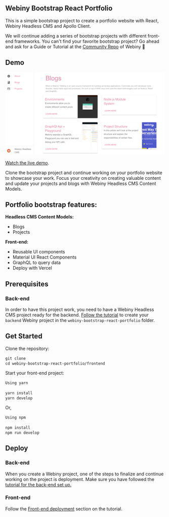 ## Webiny Bootstrap React Portfolio

This is a simple bootstrap project to create a portfolio website with React, Webiny Headless CMS and Apollo Client.

We will continue adding a series of bootstrap projects with different front-end frameworks. You can't find your favorite bootstrap project? Go ahead and ask for a Guide or Tutorial at the [Community Repo](https://github.com/webiny/community/issues/new/choose) of Webiny 🚀

## Demo
![Blogs](./frontend/src/assets/blogs.png "Blogs page on React Starter Portfolio")

[Watch the live demo](https://webiny-starter-react-portfolio.vercel.app/).

Clone the bootstrap project and continue working on your portfolio website to showcase your work. Focus your creativity on creating valuable content and update your projects and blogs with Webiny Headless CMS Content Models.

## Portfolio bootstrap features:

**Headless CMS Content Models:**
* Blogs
* Projects

**Front-end:**
- Reusable UI components
- Material UI React Components 
- GraphQL to query data
- Deploy with Vercel

## Prerequisites

### Back-end
In order to have this project work, you need to have a Webiny Headless CMS project ready for the backend.
[Follow the tutorial](http://docs.webiny.com/docs/tutorials/build-a-portfolio-website-with-react-webiny-apollo#11-webiny-headless-cms-project) to create your `backend` Webiny project in the `webiny-bootstrap-react-portfolio` folder.

## Get Started

Clone the repository:

```
git clone 
cd webiny-bootstrap-react-portfolio/frontend
```
Start your front-end project:

```
Using yarn

yarn install
yarn develop
```
Or,

```
Using npm

npm install
npm run develop
```

## Deploy

### Back-end

When you create a Webiny project, one of the steps to finalize and continue working on the project is deployment. Make sure you have followed the [tutorial for the back-end set up.](http://docs.webiny.com/docs/tutorials/build-a-portfolio-website-with-react-webiny-apollo#11-webiny-headless-cms-project)

### Front-end

Follow the [Front-end deployment](http://docs.webiny.com/docs/tutorials/build-a-portfolio-website-with-react-webiny-apollo#27-deployment) section on the tutorial.
